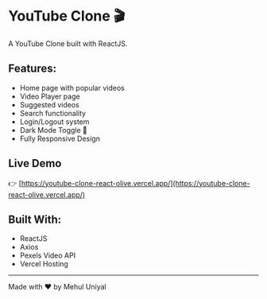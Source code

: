 # YouTube Clone 🎬

A YouTube Clone built with ReactJS.

## Features:
- Home page with popular videos
- Video Player page
- Suggested videos
- Search functionality
- Login/Logout system
- Dark Mode Toggle 🌙
- Fully Responsive Design

## Live Demo
👉 [https://youtube-clone-react-olive.vercel.app/](https://youtube-clone-react-olive.vercel.app/)

## Built With:
- ReactJS
- Axios
- Pexels Video API
- Vercel Hosting

---

Made with ❤️ by Mehul Uniyal
